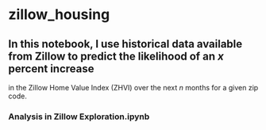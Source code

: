 # zillow_housing

## In this notebook, I use historical data available from Zillow to predict the likelihood of an *x* percent increase 
in the Zillow Home Value Index (ZHVI) over the next *n* months for a given zip code.

### Analysis in Zillow Exploration.ipynb
